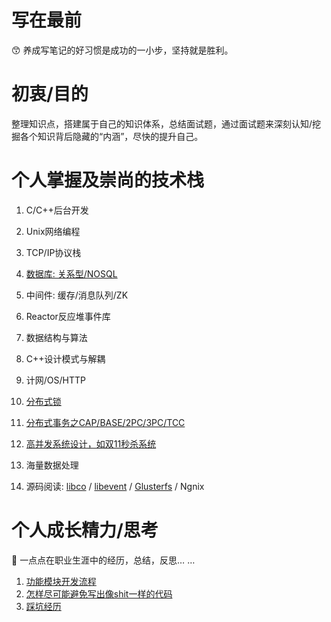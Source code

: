 # 写在最前
:kissing_smiling_eyes: 养成写笔记的好习惯是成功的一小步，坚持就是胜利。

# 初衷/目的
整理知识点，搭建属于自己的知识体系，总结面试题，通过面试题来深刻认知/挖掘各个知识背后隐藏的“内涵”，尽快的提升自己。

# 个人掌握及崇尚的技术栈
1. C/C++后台开发
2. Unix网络编程
3. TCP/IP协议栈
4. [数据库: 关系型/NOSQL](https://github.com/gEricy/knownledge/tree/master/A_%E6%95%B0%E6%8D%AE%E5%BA%93_SQL_Redis)
5. 中间件: 缓存/消息队列/ZK
6. Reactor反应堆事件库
8. 数据结构与算法
9. C++设计模式与解耦
10. 计网/OS/HTTP
11. [分布式锁](https://github.com/gEricy/knownledge/blob/master/X_%E5%88%86%E5%B8%83%E5%BC%8F/%E5%88%86%E5%B8%83%E5%BC%8F%E4%BA%8B%E5%8A%A1_%E4%B8%80%E8%87%B4%E6%80%A7.md)
12. [分布式事务之CAP/BASE/2PC/3PC/TCC](https://github.com/gEricy/knownledge/blob/master/X_%E5%88%86%E5%B8%83%E5%BC%8F/%E5%88%86%E5%B8%83%E5%BC%8F%E4%BA%8B%E5%8A%A1_%E4%B8%80%E8%87%B4%E6%80%A7.md)
13. [高并发系统设计，如双11秒杀系统](https://github.com/gEricy/knownledge/blob/master/X_%E5%88%86%E5%B8%83%E5%BC%8F/%E5%8F%8C%E5%8D%81%E4%B8%80%E7%A7%92%E6%9D%80%E7%B3%BB%E7%BB%9F%E8%AE%BE%E8%AE%A1.md)
14. 海量数据处理

15. 源码阅读: [libco](https://github.com/gEricy/libco) / [libevent](https://github.com/gEricy/libevent) / [Glusterfs](https://github.com/gEricy/glusterfs) / Ngnix



# 个人成长精力/思考

:dog: 一点点在职业生涯中的经历，总结，反思… …

1. [功能模块开发流程](https://github.com/gEricy/knownledge/blob/master/Z_%E6%88%91%E7%9A%84%E6%88%90%E9%95%BF%E7%BB%8F%E5%8E%86/1-%E5%8A%9F%E8%83%BD%E6%A8%A1%E5%9D%97%E5%BC%80%E5%8F%91%E6%B5%81%E7%A8%8B.md)
2. [怎样尽可能避免写出像shit一样的代码](https://github.com/gEricy/knownledge/blob/master/Z_%E6%88%91%E7%9A%84%E6%88%90%E9%95%BF%E7%BB%8F%E5%8E%86/2_%E6%80%8E%E6%A0%B7%E5%B0%BD%E5%8F%AF%E8%83%BD%E9%81%BF%E5%85%8D%E5%86%99%E5%87%BA%E5%83%8Fshit%E4%B8%80%E6%A0%B7%E7%9A%84%E4%BB%A3%E7%A0%81.md)
3. [踩坑经历](https://github.com/gEricy/knownledge/tree/master/Z_%E6%88%91%E7%9A%84%E6%88%90%E9%95%BF%E7%BB%8F%E5%8E%86/%E8%B8%A9%E5%9D%91%E5%8E%86%E7%A8%8B)